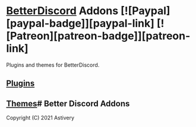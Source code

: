 # [BetterDiscord](https://github.com/rauenzi/BetterDiscordApp) Addons [![Paypal][paypal-badge]][paypal-link] [![Patreon][patreon-badge]][patreon-link]
Plugins and themes for BetterDiscord.

## [Plugins](https://github.com/mwittrien/BetterDiscordAddons/tree/master/Plugins/)
## [Themes](https://github.com/mwittrien/BetterDiscordAddons/tree/master/Themes/)# Better Discord Addons
 
Copyright (C) 2021 Astivery
